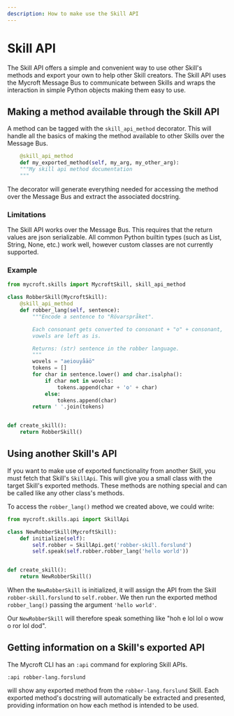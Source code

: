 ```yaml
---
description: How to make use the Skill API
---
```

# Skill API

The Skill API offers a simple and convenient way to use other Skill's methods and export your own to help other Skill creators. The Skill API uses the Mycroft Message Bus to communicate between Skills and wraps the interaction in simple Python objects making them easy to use.

## Making a method available through the Skill API

A method can be tagged with the `skill_api_method` decorator. This will handle all the basics of making the method available to other Skills over the Message Bus.

```python
    @skill_api_method
    def my_exported_method(self, my_arg, my_other_arg):
    """My skill api method documentation
    """
```

The decorator will generate everything needed for accessing the method over the Message Bus and extract the associated docstring.

### Limitations

The Skill API works over the Message Bus. This requires that the return values are json serializable. All common Python builtin types (such as List, String, None, etc.) work well, however custom classes are not currently supported.

### Example

```python
from mycroft.skills import MycroftSkill, skill_api_method

class RobberSkill(MycroftSkill):
    @skill_api_method
    def robber_lang(self, sentence):
        """Encode a sentence to "Rövarspråket".

        Each consonant gets converted to consonant + "o" + consonant,
        vowels are left as is.

        Returns: (str) sentence in the robber language.
        """
        wovels = "aeiouyåäö"
        tokens = []
        for char in sentence.lower() and char.isalpha():
            if char not in wovels:
                tokens.append(char + 'o' + char)
            else:
                tokens.append(char)
        return ' '.join(tokens)


def create_skill():
    return RobberSkill()
```

## Using another Skill's API

If you want to make use of exported functionality from another Skill, you must fetch that Skill's `SkillApi`. This will give you a small class with the target Skill's exported methods. These methods are nothing special and can be called like any other class's methods.

To access the `robber_lang()` method we created above, we could write:

```python
from mycroft.skills.api import SkillApi

class NewRobberSkill(MycroftSkill):
    def initialize(self):
        self.robber = SkillApi.get('robber-skill.forslund')
        self.speak(self.robber.robber_lang('hello world'))


def create_skill():
    return NewRobberSkill()
```

When the `NewRobberSkill` is initialized, it will assign the API from the Skill `robber-skill.forslund` to `self.robber`. We then run the exported method `robber_lang()` passing the argument `'hello world'`. 

Our `NewRobberSkill` will therefore speak something like "hoh e lol lol o wow o ror lol dod".


## Getting information on a Skill's exported API

The Mycroft CLI has an `:api` command for exploring Skill APIs.

```
:api robber-lang.forslund
```

will show any exported method from the `robber-lang.forslund` Skill. Each exported method's docstring will automatically be extracted and presented, providing information on how each method is intended to be used.
